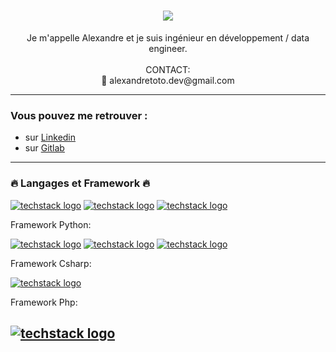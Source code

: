 <h1 align="center">
  <a href="https://git.io/typing-svg">
    <img src="https://readme-typing-svg.herokuapp.com/?lines=Bonjour,+👋;Bienvenue+sur+Lexweb;&center=true&size=30">
  </a>
</h1>
<p align="center">
Je m'appelle Alexandre et je suis ingénieur en développement / data engineer.</br></br>
CONTACT:</br>
📧 alexandretoto.dev@gmail.com
</p>


-----------------------------------------------------------------------------------

### Vous pouvez me retrouver :

- sur [Linkedin](https://www.linkedin.com/in/alexandre-toto-00b2941b2/)
- sur [Gitlab](https://gitlab.com/Alexandre_Toto)

------------------------------------------------------------------------------------

### 🔥 Langages et Framework 🔥

[![techstack logo](https://readme-components.vercel.app/api?component=logo&logo=python)](https://github.com/harish-sethuraman/readme-components)
[![techstack logo](https://readme-components.vercel.app/api?component=logo&logo=csharp)](https://github.com/harish-sethuraman/readme-components)
[![techstack logo](https://readme-components.vercel.app/api?component=logo&logo=php)](https://github.com/harish-sethuraman/readme-components) 

  Framework Python:

  [![techstack logo](https://readme-components.vercel.app/api?component=logo&logo=django)](https://github.com/harish-sethuraman/readme-components)
  [![techstack logo](https://readme-components.vercel.app/api?component=logo&logo=flask)](https://github.com/harish-sethuraman/readme-components) 
  [![techstack logo](https://readme-components.vercel.app/api?component=logo&logo=fastapi)](https://github.com/harish-sethuraman/readme-components) 

  Framework Csharp:

  [![techstack logo](https://readme-components.vercel.app/api?component=logo&logo=asp.net)](https://github.com/harish-sethuraman/readme-components) 
    
  Framework Php:
  
  [![techstack logo](https://readme-components.vercel.app/api?component=logo&logo=symfony)](https://github.com/harish-sethuraman/readme-components) 
---------------------------------------------------------------------------------------

